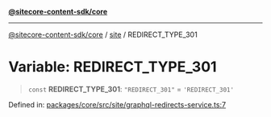 [**@sitecore-content-sdk/core**](../../README.md)

***

[@sitecore-content-sdk/core](../../README.md) / [site](../README.md) / REDIRECT\_TYPE\_301

# Variable: REDIRECT\_TYPE\_301

> `const` **REDIRECT\_TYPE\_301**: `"REDIRECT_301"` = `'REDIRECT_301'`

Defined in: [packages/core/src/site/graphql-redirects-service.ts:7](https://github.com/Sitecore/content-sdk/blob/583ad5957e2a493b98fa21293939a57df8afd235/packages/core/src/site/graphql-redirects-service.ts#L7)
